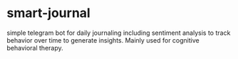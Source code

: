 # smart-journal
simple telegram bot for daily journaling including sentiment analysis to track behavior over time to generate insights. Mainly used for cognitive behavioral therapy. 
